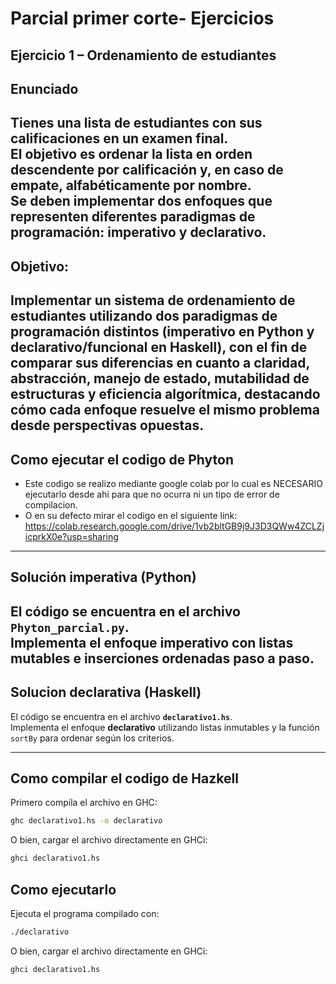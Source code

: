 # Parcial primer corte- Ejercicios 

## Ejercicio 1 – Ordenamiento de estudiantes

## Enunciado  
Tienes una lista de estudiantes con sus calificaciones en un examen final.  
El objetivo es ordenar la lista en orden **descendente por calificación** y, en caso de empate, **alfabéticamente por nombre**.  
Se deben implementar dos enfoques que representen diferentes paradigmas de programación: **imperativo** y **declarativo**.  
---
## Objetivo:
Implementar un sistema de ordenamiento de estudiantes utilizando dos paradigmas de programación distintos (imperativo en Python y declarativo/funcional en Haskell), con el fin de comparar sus diferencias en cuanto a claridad, abstracción, manejo de estado, mutabilidad de estructuras y eficiencia algorítmica, destacando cómo cada enfoque resuelve el mismo problema desde perspectivas opuestas.
---
## Como ejecutar el codigo de Phyton

- Este codigo se realizo mediante google colab por lo cual es NECESARIO ejecutarlo desde ahi para que no ocurra ni un tipo de error de compilacion.
- O en su defecto mirar el codigo en el siguiente link: https://colab.research.google.com/drive/1vb2bltGB9j9J3D3QWw4ZCLZjicprkX0e?usp=sharing

---
## Solución imperativa (Python)
El código se encuentra en el archivo **`Phyton_parcial.py`**.  
Implementa el enfoque **imperativo** con listas mutables e inserciones ordenadas paso a paso.
---

## Solucion declarativa (Haskell)
El código se encuentra en el archivo **`declarativo1.hs`**.  
Implementa el enfoque **declarativo** utilizando listas inmutables y la función `sortBy` para ordenar según los criterios.

---
##  Como compilar el codigo de Hazkell

Primero compila el archivo en GHC:

```bash
ghc declarativo1.hs -o declarativo
```
O bien, cargar el archivo directamente en GHCi:
```bash
ghci declarativo1.hs
```

## Como ejecutarlo
Ejecuta el programa compilado con:

```bash
./declarativo
```
O bien, cargar el archivo directamente en GHCi:
```bash
ghci declarativo1.hs
```
